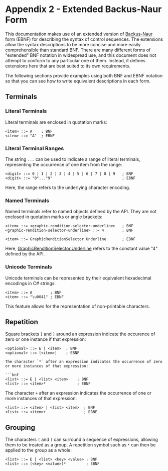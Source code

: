 # Appendix 2 - Extended Backus-Naur Form

This documentation makes use of an extended version of [Backus-Naur](https://en.wikipedia.org/wiki/Backus%E2%80%93Naur_form) form (EBNF) for describing the syntax of control sequences. The extensions allow the syntax descriptions to be more concise and more easily comprehensible than standard BNF. There are many different forms of "extended" BNF notation in widespread use, and this document does not attempt to conform to any particular one of them. Instead, it defines extensions here that are best suited to its own requirements.

The following sections provide examples using both BNF and EBNF notation so that you can see how to write equivalent descriptions in each form.

## Terminals

### Literal Terminals

Literal terminals are enclosed in quotation marks:

```bnf
<item> ::= A    ; BNF
<item> ::= "A"  ; EBNF
```

### Literal Terminal Ranges

The string `...` can be used to indicate a range of literal terminals, representing the occurrence of one item from the range:

```bnf
<digit> ::= 0 | 1 | 2 | 3 | 4 | 5 | 6 | 7 | 8 | 9   ; BNF
<digit> ::= "0"..."9"                               ; EBNF
```

Here, the range refers to the underlying character encoding.

### Named Terminals

Named terminals refer to named objects defined by the API. They are not enclosed in quotation marks or angle brackets:

```bnf
<item> ::= <graphic-rendition-selector-underline>   ; BNF
<graphic-rendition-selector-underline> ::= 4        ; BNF

<item> ::= GraphicRenditionSelector.Underline       ; EBNF
```

Here, [GraphicRenditionSelector.Underline](xref:Microlithix.Text.Ansi.GraphicRenditionSelector.Underline) refers to the constant value "4" defined by the API.

### Unicode Terminals

Unicode terminals can be represented by their equivalent hexadecimal encodings in C# strings:

```bnf
<item> ::= A        ; BNF
<item> ::= "\u0041" ; EBNF
```

This feature allows for the representation of non-printable characters.

## Repetition

Square brackets `[` and `]` around an expression indicate the occurence of zero or one instance if that expression:

```bnf
<optional> ::= E | <item>  ; BNF
<optional> ::= [<item>]    ; EBNF

The character `*` after an expression indicates the occurrence of zero or more instances of that expression:

```bnf
<list> ::= E | <list> <item>    ; BNF
<list> ::= <item>*              ; EBNF
```

The character `+` after an expression indicates the occurrence of one or more instances of that expression:

```bnf
<list> ::= <item> | <list> <item>  ; BNF
<list> ::= <item>+                 ; EBNF
```

## Grouping

The characters `(` and `)` can surround a sequence of expressions, allowing them to be treated as a group. A repetition symbol such as `*` can then be applied to the group as a whole:

```bnf
<list> ::= E | <list> <key> <value> ; BNF
<list> ::= (<key> <value>)*         ; EBNF
```
